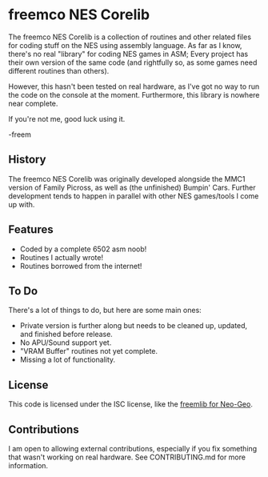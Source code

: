 freemco NES Corelib
===================
The freemco NES Corelib is a collection of routines and other related files for
coding stuff on the NES using assembly language. As far as I know, there's no real
"library" for coding NES games in ASM; Every project has their own version of the
same code (and rightfully so, as some games need different routines than others).

However, this hasn't been tested on real hardware, as I've got no way to run
the code on the console at the moment. Furthermore, this library is nowhere near
complete.

If you're not me, good luck using it.

-freem

## History
The freemco NES Corelib was originally developed alongside the MMC1 version of
Family Picross, as well as (the unfinished) Bumpin' Cars. Further development
tends to happen in parallel with other NES games/tools I come up with.

## Features
- Coded by a complete 6502 asm noob!
- Routines I actually wrote!
- Routines borrowed from the internet!

## To Do
There's a lot of things to do, but here are some main ones:
- Private version is further along but needs to be cleaned up, updated, and finished before release.
- No APU/Sound support yet.
- "VRAM Buffer" routines not yet complete.
- Missing a lot of functionality.

## License
This code is licensed under the ISC license, like the [freemlib for Neo-Geo](https://github.com/freem/freemlib-neogeo/).

## Contributions
I am open to allowing external contributions, especially if you fix something
that wasn't working on real hardware. See CONTRIBUTING.md for more information.
